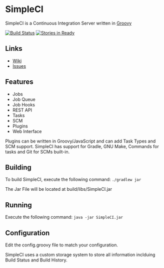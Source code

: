 # SimpleCI

SimpleCI is a Continuous Integration Server written in [Groovy](http://groovy.codehaus.org/)

[![Build Status](https://travis-ci.org/DirectMyFile/SimpleCI.png?branch=master)](https://travis-ci.org/DirectMyFile/SimpleCI)  [![Stories in Ready](https://badge.waffle.io/directmyfile/simpleci.png?label=ready&title=Ready)](https://waffle.io/directmyfile/simpleci)

## Links

- [Wiki](https://github.com/DirectMyFile/SimpleCI/wiki)
- [Issues](https://github.com/DirectMyFile/SimpleCI/issues)

## Features

- Jobs
- Job Queue
- Job Hooks
- REST API
- Tasks
- SCM
- Plugins
- Web Interface

Plugins can be written in Groovy/JavaScript and can add Task Types and SCM support. SimpleCI has support for Gradle, GNU Make, Commands for tasks and Git for SCMs built-in.

## Building

To build SimpleCI, execute the following command:
```./gradlew jar```

The Jar File will be located at build/libs/SimpleCI.jar

## Running

Execute the following command:
```java -jar SimpleCI.jar```

## Configuration

Edit the config.groovy file to match your configuration.

SimpleCI uses a custom storage system to store all information inclduing Build Status and Build History.
